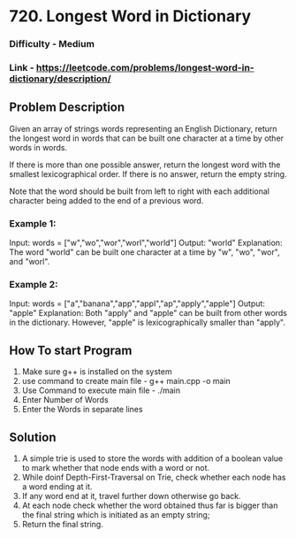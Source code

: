 # 720. Longest Word in Dictionary
### Difficulty - Medium
### Link - https://leetcode.com/problems/longest-word-in-dictionary/description/

## Problem Description

Given an array of strings words representing an English Dictionary, return the longest word in words that can be built one character at a time by other words in words.

If there is more than one possible answer, return the longest word with the smallest lexicographical order. If there is no answer, return the empty string.

Note that the word should be built from left to right with each additional character being added to the end of a previous word. 

 

### Example 1:

Input: words = ["w","wo","wor","worl","world"]
Output: "world"
Explanation: The word "world" can be built one character at a time by "w", "wo", "wor", and "worl".

### Example 2:

Input: words = ["a","banana","app","appl","ap","apply","apple"]
Output: "apple"
Explanation: Both "apply" and "apple" can be built from other words in the dictionary. However, "apple" is lexicographically smaller than "apply".


## How To start Program

1. Make sure g++ is installed on the system
2. use command to create main file - g++ main.cpp -o main
3. Use Command to execute main file - ./main
4. Enter Number of Words
5. Enter the Words in separate lines

## Solution

1. A simple trie is used to store the words with addition of a boolean value to mark whether that node ends with a word or not.
2. While doinf Depth-First-Traversal on Trie, check whether each node has a word ending at it.
3. If any word end at it, travel further down otherwise go back.
4. At each node check whether the word obtained thus far is bigger than the final string which is initiated as an empty string;
5. Return the final string.